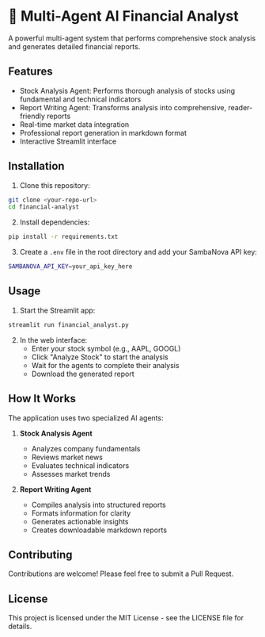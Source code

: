 # 🎯 Multi-Agent AI Financial Analyst

A powerful multi-agent system that performs comprehensive stock analysis and generates detailed financial reports.

## Features

- Stock Analysis Agent: Performs thorough analysis of stocks using fundamental and technical indicators
- Report Writing Agent: Transforms analysis into comprehensive, reader-friendly reports
- Real-time market data integration
- Professional report generation in markdown format
- Interactive Streamlit interface

## Installation

1. Clone this repository:
```bash
git clone <your-repo-url>
cd financial-analyst
```

2. Install dependencies:
```bash
pip install -r requirements.txt
```

3. Create a `.env` file in the root directory and add your SambaNova API key:
```bash
SAMBANOVA_API_KEY=your_api_key_here
```

## Usage

1. Start the Streamlit app:
```bash
streamlit run financial_analyst.py
```

2. In the web interface:
   - Enter your stock symbol (e.g., AAPL, GOOGL)
   - Click "Analyze Stock" to start the analysis
   - Wait for the agents to complete their analysis
   - Download the generated report

## How It Works

The application uses two specialized AI agents:

1. **Stock Analysis Agent**
   - Analyzes company fundamentals
   - Reviews market news
   - Evaluates technical indicators
   - Assesses market trends

2. **Report Writing Agent**
   - Compiles analysis into structured reports
   - Formats information for clarity
   - Generates actionable insights
   - Creates downloadable markdown reports

## Contributing

Contributions are welcome! Please feel free to submit a Pull Request.

## License

This project is licensed under the MIT License - see the LICENSE file for details. 